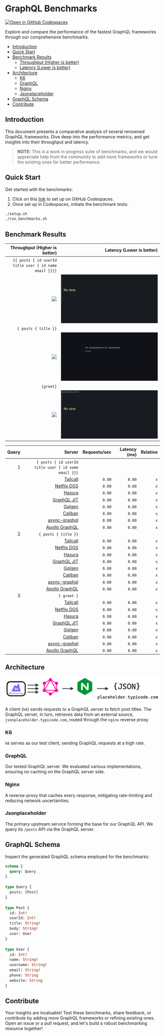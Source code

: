 # GraphQL Benchmarks <!-- omit from toc -->

[![Open in GitHub Codespaces](https://github.com/codespaces/badge.svg)](https://codespaces.new/tailcallhq/graphql-benchmarks)

Explore and compare the performance of the fastest GraphQL frameworks through our comprehensive benchmarks.

- [Introduction](#introduction)
- [Quick Start](#quick-start)
- [Benchmark Results](#benchmark-results)
  - [Throughput (Higher is better)](#throughput-higher-is-better)
  - [Latency (Lower is better)](#latency-lower-is-better)
- [Architecture](#architecture)
  - [K6](#k6)
  - [GraphQL](#graphql)
  - [Nginx](#nginx)
  - [Jsonplaceholder](#jsonplaceholder)
- [GraphQL Schema](#graphql-schema)
- [Contribute](#contribute)

[Tailcall]: https://github.com/tailcallhq/tailcall
[Gqlgen]: https://github.com/99designs/gqlgen
[Apollo GraphQL]: https://github.com/apollographql/apollo-server
[Netflix DGS]: https://github.com/netflix/dgs-framework
[Caliban]: https://github.com/ghostdogpr/caliban
[async-graphql]: https://github.com/async-graphql/async-graphql
[Hasura]: https://github.com/hasura/graphql-engine
[GraphQL JIT]: https://github.com/zalando-incubator/graphql-jit

## Introduction

This document presents a comparative analysis of several renowned GraphQL frameworks. Dive deep into the performance metrics, and get insights into their throughput and latency.

> **NOTE:** This is a work in progress suite of benchmarks, and we would appreciate help from the community to add more frameworks or tune the existing ones for better performance.

## Quick Start

Get started with the benchmarks:

1. Click on this [link](https://codespaces.new/tailcallhq/graphql-benchmarks) to set up on GitHub Codespaces.
2. Once set up in Codespaces, initiate the benchmark tests:

```bash
./setup.sh
./run_benchmarks.sh
```

## Benchmark Results

| Throughput (Higher is better) | Latency (Lower is better) | 
|-------:|--------:|
|  `{{ posts { id userId title user { id name email }}}}` |
| ![](assets/posts_users_reqs.png) | ![](assets/posts_users_latency.png) |
|  `{ posts { title }}` |
| ![](assets/posts_reqs.png) | ![](assets/posts_latency.png) |
|  `{greet}` |
| ![](assets/greet_reqs.png) | ![](assets/greet_latency.png) |

<!-- PERFORMANCE_RESULTS_START -->

| Query | Server | Requests/sec | Latency (ms) | Relative |
|-------:|--------:|--------------:|--------------:|---------:|
| 1 | `{ posts { id userId title user { id name email }}}` |
|| [Tailcall] | `0.00` | `0.00` | `x` |
|| [Netflix DGS] | `0.00` | `0.00` | `x` |
|| [Hasura] | `0.00` | `0.00` | `x` |
|| [GraphQL JIT] | `0.00` | `0.00` | `x` |
|| [Gqlgen] | `0.00` | `0.00` | `x` |
|| [Caliban] | `0.00` | `0.00` | `x` |
|| [async-graphql] | `0.00` | `0.00` | `x` |
|| [Apollo GraphQL] | `0.00` | `0.00` | `x` |
| 2 | `{ posts { title }}` |
|| [Tailcall] | `0.00` | `0.00` | `x` |
|| [Netflix DGS] | `0.00` | `0.00` | `x` |
|| [Hasura] | `0.00` | `0.00` | `x` |
|| [GraphQL JIT] | `0.00` | `0.00` | `x` |
|| [Gqlgen] | `0.00` | `0.00` | `x` |
|| [Caliban] | `0.00` | `0.00` | `x` |
|| [async-graphql] | `0.00` | `0.00` | `x` |
|| [Apollo GraphQL] | `0.00` | `0.00` | `x` |
| 3 | `{ greet }` |
|| [Tailcall] | `0.00` | `0.00` | `x` |
|| [Netflix DGS] | `0.00` | `0.00` | `x` |
|| [Hasura] | `0.00` | `0.00` | `x` |
|| [GraphQL JIT] | `0.00` | `0.00` | `x` |
|| [Gqlgen] | `0.00` | `0.00` | `x` |
|| [Caliban] | `0.00` | `0.00` | `x` |
|| [async-graphql] | `0.00` | `0.00` | `x` |
|| [Apollo GraphQL] | `0.00` | `0.00` | `x` |

<!-- PERFORMANCE_RESULTS_END -->

## Architecture

![Architecture Diagram](assets/architecture.png)

A client (`k6`) sends requests to a GraphQL server to fetch post titles. The GraphQL server, in turn, retrieves data from an external source, `jsonplaceholder.typicode.com`, routed through the `nginx` reverse proxy.

### K6

`k6` serves as our test client, sending GraphQL requests at a high rate.

### GraphQL

Our tested GraphQL server. We evaluated various implementations, ensuring no caching on the GraphQL server side.

### Nginx

A reverse-proxy that caches every response, mitigating rate-limiting and reducing network uncertainties.

### Jsonplaceholder

The primary upstream service forming the base for our GraphQL API. We query its `/posts` API via the GraphQL server.

## GraphQL Schema

Inspect the generated GraphQL schema employed for the benchmarks:

```graphql
schema {
  query: Query
}

type Query {
  posts: [Post]
}

type Post {
  id: Int!
  userId: Int!
  title: String!
  body: String!
  user: User
}

type User {
  id: Int!
  name: String!
  username: String!
  email: String!
  phone: String
  website: String
}
```

## Contribute

Your insights are invaluable! Test these benchmarks, share feedback, or contribute by adding more GraphQL frameworks or refining existing ones. Open an issue or a pull request, and let's build a robust benchmarking resource together!
